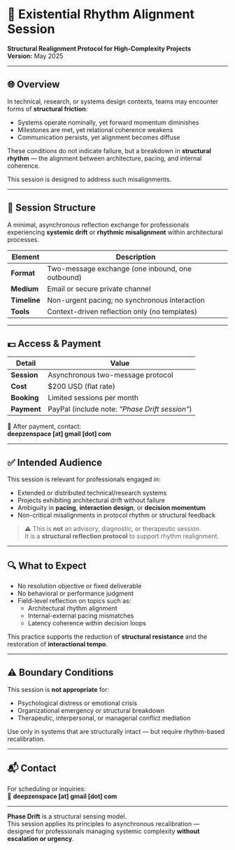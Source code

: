 # 🧭 Existential Rhythm Alignment Session  
**Structural Realignment Protocol for High-Complexity Projects**  
**Version:** May 2025

---

## 🌐 Overview

In technical, research, or systems design contexts, teams may encounter forms of **structural friction**:

- Systems operate nominally, yet forward momentum diminishes  
- Milestones are met, yet relational coherence weakens  
- Communication persists, yet alignment becomes diffuse

These conditions do not indicate failure, but a breakdown in **structural rhythm** — the alignment between architecture, pacing, and internal coherence.

This session is designed to address such misalignments.

---

## 🎯 Session Structure

A minimal, asynchronous reflection exchange for professionals experiencing **systemic drift** or **rhythmic misalignment** within architectural processes.

| Element       | Description                                  |
|---------------|----------------------------------------------|
| **Format**    | Two-message exchange (one inbound, one outbound) |
| **Medium**    | Email or secure private channel              |
| **Timeline**  | Non-urgent pacing; no synchronous interaction |
| **Tools**     | Context-driven reflection only (no templates) |

---

## 💵 Access & Payment

| Detail        | Value                                  |
|---------------|-----------------------------------------|
| **Session**   | Asynchronous two-message protocol       |
| **Cost**      | $200 USD (flat rate)                    |
| **Booking**   | Limited sessions per month              |
| **Payment**   | PayPal (include note: *"Phase Drift session"*) |

📩 After payment, contact:  
**deepzenspace [at] gmail [dot] com**

---

## ✅ Intended Audience

This session is relevant for professionals engaged in:

- Extended or distributed technical/research systems  
- Projects exhibiting architectural drift without failure  
- Ambiguity in **pacing**, **interaction design**, or **decision momentum**  
- Non-critical misalignments in protocol rhythm or structural feedback

> ⚠️ This is **not** an advisory, diagnostic, or therapeutic session.  
> It is a **structural reflection protocol** to support rhythm realignment.

---

## 🔍 What to Expect

- No resolution objective or fixed deliverable  
- No behavioral or performance judgment  
- Field-level reflection on topics such as:  
  - Architectural rhythm alignment  
  - Internal-external pacing mismatches  
  - Latency coherence within decision loops

This practice supports the reduction of **structural resistance** and the restoration of **interactional tempo**.

---

## ⚠️ Boundary Conditions

This session is **not appropriate** for:

- Psychological distress or emotional crisis  
- Organizational emergency or structural breakdown  
- Therapeutic, interpersonal, or managerial conflict mediation

Use only in systems that are structurally intact — but require rhythm-based recalibration.

---

## 📬 Contact

For scheduling or inquiries:  
📩 **deepzenspace [at] gmail [dot] com**

---

**Phase Drift** is a structural sensing model.  
This session applies its principles to asynchronous recalibration —  
designed for professionals managing systemic complexity **without escalation or urgency**.
